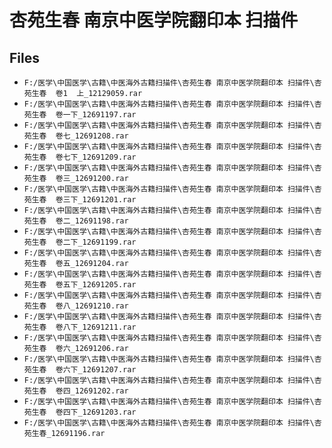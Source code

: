 # 杏苑生春 南京中医学院翻印本 扫描件

## Files

- `F:/医学\中国医学\古籍\中医海外古籍扫描件\杏苑生春 南京中医学院翻印本 扫描件\杏苑生春  卷1  上_12129059.rar`
- `F:/医学\中国医学\古籍\中医海外古籍扫描件\杏苑生春 南京中医学院翻印本 扫描件\杏苑生春  卷一下_12691197.rar`
- `F:/医学\中国医学\古籍\中医海外古籍扫描件\杏苑生春 南京中医学院翻印本 扫描件\杏苑生春  卷七_12691208.rar`
- `F:/医学\中国医学\古籍\中医海外古籍扫描件\杏苑生春 南京中医学院翻印本 扫描件\杏苑生春  卷七下_12691209.rar`
- `F:/医学\中国医学\古籍\中医海外古籍扫描件\杏苑生春 南京中医学院翻印本 扫描件\杏苑生春  卷三_12691200.rar`
- `F:/医学\中国医学\古籍\中医海外古籍扫描件\杏苑生春 南京中医学院翻印本 扫描件\杏苑生春  卷三下_12691201.rar`
- `F:/医学\中国医学\古籍\中医海外古籍扫描件\杏苑生春 南京中医学院翻印本 扫描件\杏苑生春  卷二_12691198.rar`
- `F:/医学\中国医学\古籍\中医海外古籍扫描件\杏苑生春 南京中医学院翻印本 扫描件\杏苑生春  卷二下_12691199.rar`
- `F:/医学\中国医学\古籍\中医海外古籍扫描件\杏苑生春 南京中医学院翻印本 扫描件\杏苑生春  卷五_12691204.rar`
- `F:/医学\中国医学\古籍\中医海外古籍扫描件\杏苑生春 南京中医学院翻印本 扫描件\杏苑生春  卷五下_12691205.rar`
- `F:/医学\中国医学\古籍\中医海外古籍扫描件\杏苑生春 南京中医学院翻印本 扫描件\杏苑生春  卷八_12691210.rar`
- `F:/医学\中国医学\古籍\中医海外古籍扫描件\杏苑生春 南京中医学院翻印本 扫描件\杏苑生春  卷八下_12691211.rar`
- `F:/医学\中国医学\古籍\中医海外古籍扫描件\杏苑生春 南京中医学院翻印本 扫描件\杏苑生春  卷六_12691206.rar`
- `F:/医学\中国医学\古籍\中医海外古籍扫描件\杏苑生春 南京中医学院翻印本 扫描件\杏苑生春  卷六下_12691207.rar`
- `F:/医学\中国医学\古籍\中医海外古籍扫描件\杏苑生春 南京中医学院翻印本 扫描件\杏苑生春  卷四_12691202.rar`
- `F:/医学\中国医学\古籍\中医海外古籍扫描件\杏苑生春 南京中医学院翻印本 扫描件\杏苑生春  卷四下_12691203.rar`
- `F:/医学\中国医学\古籍\中医海外古籍扫描件\杏苑生春 南京中医学院翻印本 扫描件\杏苑生春_12691196.rar`
